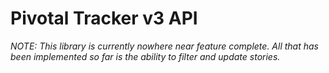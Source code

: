Pivotal Tracker v3 API
======================

*NOTE: This library is currently nowhere near feature complete. All that has been implemented so far is the ability to filter and update stories.*